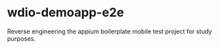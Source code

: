 # wdio-demoapp-e2e
Reverse engineering the appium boilerplate mobile test project for study purposes.
